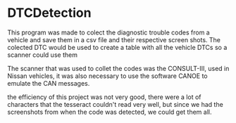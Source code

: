 # DTCDetection
This program was made to colect the diagnostic trouble codes from a vehicle and save them in a csv file and their respective screen shots. The colected DTC would be used to create a table with all the vehicle DTCs so a scanner could use them

The scanner that was used  to collet the codes was the CONSULT-III, used in Nissan vehicles,
it was also necessary to use the software CANOE to emulate the CAN messages.

the efficiency of this project was not very good, there were a lot of characters that the tesseract
couldn't read very well, but since we had the screenshots from when the code was detected, we could
get them all.
